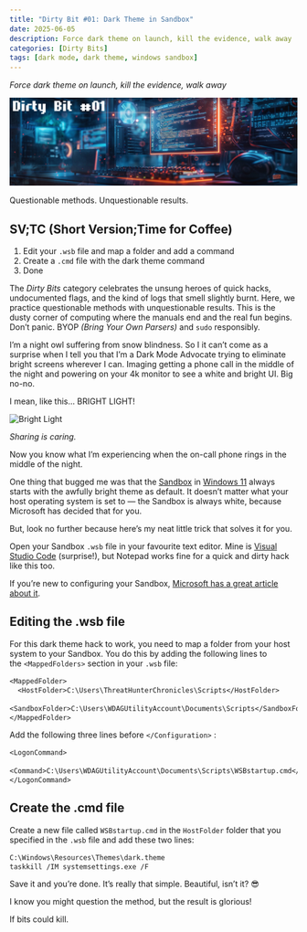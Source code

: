 ```yaml
---
title: "Dirty Bit #01: Dark Theme in Sandbox"
date: 2025-06-05
description: Force dark theme on launch, kill the evidence, walk away
categories: [Dirty Bits]
tags: [dark mode, dark theme, windows sandbox]
---
```


_Force dark theme on launch, kill the evidence, walk away_

![](/assets/img/blog/2025-06-05-dirty-bit-01/ThreatHunter%20Chronicles%20Dirty%20Bit%2001.png)

Questionable methods. Unquestionable results.

## SV;TC (Short Version;Time for Coffee)

1. Edit your `.wsb` file and map a folder and add a command  
2. Create a `.cmd` file with the dark theme command  
3. Done

The _Dirty Bits_ category celebrates the unsung heroes of quick hacks, undocumented flags, and the kind of logs that smell slightly burnt. Here, we practice questionable methods with unquestionable results. This is the dusty corner of computing where the manuals end and the real fun begins. Don’t panic. BYOP _(Bring Your Own Parsers)_ and `sudo` responsibly.

I’m a night owl suffering from snow blindness. So I it can’t come as a surprise when I tell you that I’m a Dark Mode Advocate trying to eliminate bright screens wherever I can. Imaging getting a phone call in the middle of the night and powering on your 4k monitor to see a white and bright UI. Big no-no.

I mean, like this… BRIGHT LIGHT!

![Bright Light](/assets/img/blog/2025-06-05-dirty-bit-01/bright-screen.gif)

*Sharing is caring.*

Now you know what I’m experiencing when the on-call phone rings in the middle of the night.

One thing that bugged me was that the [Sandbox](https://learn.microsoft.com/en-us/windows/security/application-security/application-isolation/windows-sandbox/?wt.mc_id=MVP_387063) in [Windows 11](https://www.microsoft.com/en-us/windows/windows-11/?wt.mc_id=MVP_387063) always starts with the awfully bright theme as default. It doesn’t matter what your host operating system is set to — the Sandbox is always white, because Microsoft has decided that for you.

But, look no further because here’s my neat little trick that solves it for you.

Open your Sandbox `.wsb` file in your favourite text editor. Mine is [Visual Studio Code](https://code.visualstudio.com/) (surprise!), but Notepad works fine for a quick and dirty hack like this too.

If you’re new to configuring your Sandbox, [Microsoft has a great article about it](https://learn.microsoft.com/en-us/windows/security/application-security/application-isolation/windows-sandbox/windows-sandbox-configure-using-wsb-file/?wt.mc_id=MVP_387063).

## Editing the .wsb file

For this dark theme hack to work, you need to map a folder from your host system to your Sandbox. You do this by adding the following lines to the `<MappedFolders>` section in your `.wsb` file:

```
<MappedFolder>  
  <HostFolder>C:\Users\ThreatHunterChronicles\Scripts</HostFolder>  
  <SandboxFolder>C:\Users\WDAGUtilityAccount\Documents\Scripts</SandboxFolder>  
</MappedFolder>
```

Add the following three lines before `</Configuration>` :

```
<LogonCommand>  
  <Command>C:\Users\WDAGUtilityAccount\Documents\Scripts\WSBstartup.cmd</Command>  
</LogonCommand>
```

## Create the .cmd file

Create a new file called `WSBstartup.cmd` in the `HostFolder` folder that you specified in the `.wsb` file and add these two lines:

```
C:\Windows\Resources\Themes\dark.theme  
taskkill /IM systemsettings.exe /F
```

Save it and you’re done. It’s really that simple. Beautiful, isn’t it? 😎

I know you might question the method, but the result is glorious!

If bits could kill.
